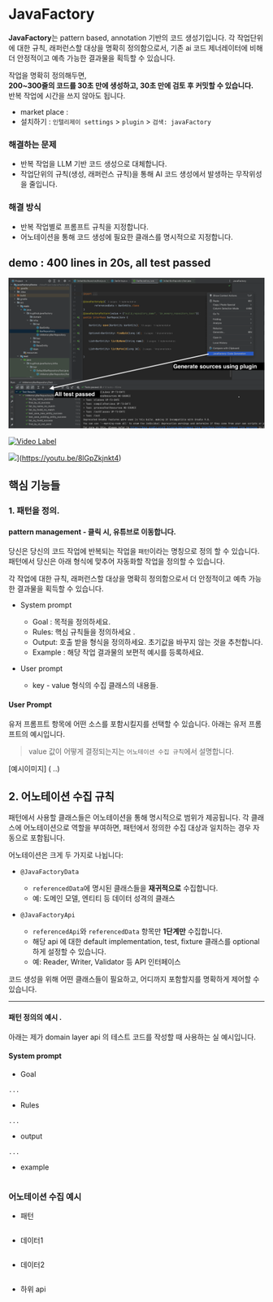 # JavaFactory

**JavaFactory**는 pattern based, annotation 기반의 코드 생성기입니다.
각 작업단위에 대한 규칙, 래퍼런스할 대상을 명확히 정의함으로서, 기존 ai 코드 제너레이터에 비해 더 안정적이고 예측 가능한 결과물을 획득할 수 있습니다.


작업을 명확히 정의해두면,  
**200~300줄의 코드를 30초 만에 생성하고, 30초 만에 검토 후 커밋할 수 있습니다.**  
반복 작업에 시간을 쓰지 않아도 됩니다.


- market place : 
- 설치하기 : `인텔리제이 settings` > `plugin` > `검색: javaFactory`

### 해결하는 문제

- 반복 작업을 LLM 기반 코드 생성으로 대체합니다.
- 작업단위의 규칙(생성, 래퍼런스 규칙)을 통해 AI 코드 생성에서 발생하는 무작위성을 줄입니다.

### 해결 방식

- 반복 작업별로 프롬프트 규칙을 지정합니다.
- 어노테이션을 통해 코드 생성에 필요한 클래스를 명시적으로 지정합니다.





##  demo : 400 lines in 20s, all test passed 

[![demo: 400 lines in 20s, all test passed](docs/images/demo_thumnail.png)](https://www.youtube.com/watch?v=ReBCXKOpW3M)

[![Video Label](http://img.youtube.com/vi/ReBCXKOpW3M/0.jpg)](https://youtu.be/ReBCXKOpW3M)

![](http://markdown-videos-api.jorgenkh.no/youtube/8lGpZkjnkt4)](https://youtu.be/8lGpZkjnkt4)



## 핵심 기능들


### 1. 패턴을 정의.

#### pattern management - 클릭 시, 유튜브로 이동합니다. 




당신은 당신의 코드 작업에 반복되는 작업을 `패턴`이라는 명칭으로 정의 할 수 있습니다.
패턴에서 당신은 아래 형식에 맞추어 자동화할 작업을 정의할 수 있습니다.

각 작업에 대한 규칙, 래퍼런스할 대상을 명확히 정의함으로서 더 안정적이고 예측 가능한 결과물을 획득할 수 있습니다.


- System prompt
    - Goal : 목적을 정의하세요.
    - Rules: 핵심 규칙들을 정의하세요 .
    - Output: 호출 받을 형식을 정의하세요. 초기값을 바꾸지 않는 것을 추천합니다.
    - Example : 해당 작업 결과물의 보편적 예시를 등록하세요.


- User prompt
    - key - value 형식의 수집 클래스의 내용들.



#### User Prompt



유저 프롬프트 항목에 어떤 소스를 포함시킬지를 선택할 수 있습니다.
아래는 유저 프롬프트의 예시입니다.

> value 값이 어떻게 결정되는지는 `어노테이션 수집 규칙`에서 설명합니다.

[예시이미지] ( ..)



## 2. 어노테이션 수집 규칙


패턴에서 사용할 클래스들은 어노테이션을 통해 명시적으로 범위가 제공됩니다.
각 클래스에 어노테이션으로 역할을 부여하면, 패턴에서 정의한 수집 대상과 일치하는 경우 자동으로 포함됩니다.

어노테이션은 크게 두 가지로 나뉩니다:

- `@JavaFactoryData`
    - `referencedData`에 명시된 클래스들을 **재귀적으로** 수집합니다.
    - 예: 도메인 모델, 엔티티 등 데이터 성격의 클래스

- `@JavaFactoryApi`
    - `referencedApi`와 `referencedData` 항목만 **1단계만** 수집합니다.
    - 해당 api 에 대한 default implementation, test, fixture 클래스를 optional 하게 설정할 수 있습니다.
    - 예: Reader, Writer, Validator 등 API 인터페이스

코드 생성을 위해 어떤 클래스들이 필요하고, 어디까지 포함할지를 명확하게 제어할 수 있습니다.

---



#### 패턴 정의의 예시 .

아래는 제가 domain layer api 의 테스트 코드를 작성할 때 사용하는 실 예시입니다.

#### System prompt

- Goal
```
...
```

- Rules
```
...
```

- output
```
...
```

- example
```

```


### 어노테이션 수집 예시

- 패턴
```java


```


- 데이터1
```java


```

- 데이터2
```java

```

- 하위 api
```
```
